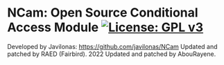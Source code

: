 NCam: Open Source Conditional Access Module [![License: GPL v3](https://img.shields.io/badge/License-GPLv3-blue.svg)](https://www.gnu.org/licenses/gpl-3.0)
===========================================

Developed by Javilonas: https://github.com/javilonas/NCam
Updated and patched by RAED (Fairbird).
2022 Updated and patched by AbouRayene.
